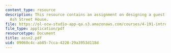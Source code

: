 ```yaml
---
content_type: resource
description: This resource contains an assignment on designing a guest pavilion for
  Ash Street House.
file: https://ol-ocw-studio-app-qa.s3.amazonaws.com/courses/4-191-introduction-to-integrated-design-fall-2006/09060c4cab857cca422829a3953d118d_assn2.pdf
file_type: application/pdf
resourcetype: Document
title: assn2.pdf
uid: 09060c4c-ab85-7cca-4228-29a3953d118d
---
```

